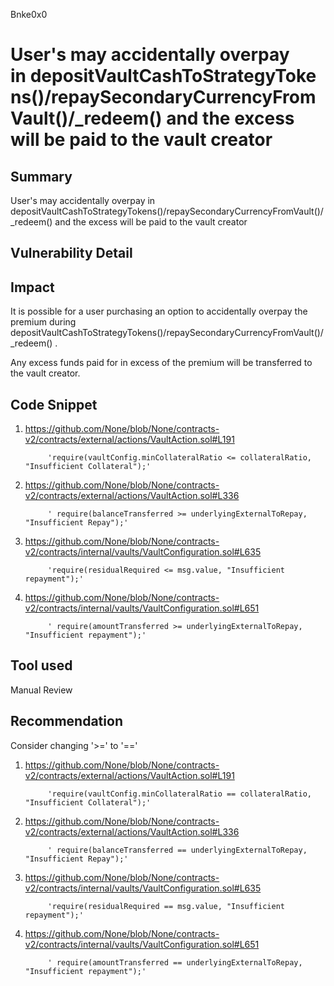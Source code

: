 Bnke0x0
# User's may accidentally overpay in depositVaultCashToStrategyTokens()/repaySecondaryCurrencyFromVault()/_redeem() and the excess will be paid to the vault creator

## Summary
User's may accidentally overpay in depositVaultCashToStrategyTokens()/repaySecondaryCurrencyFromVault()/_redeem() and the excess will be paid to the vault creator

## Vulnerability Detail

## Impact
It is possible for a user purchasing an option to accidentally overpay the premium during depositVaultCashToStrategyTokens()/repaySecondaryCurrencyFromVault()/_redeem() .

Any excess funds paid for in excess of the premium will be transferred to the vault creator.

## Code Snippet
1. https://github.com/None/blob/None/contracts-v2/contracts/external/actions/VaultAction.sol#L191

            'require(vaultConfig.minCollateralRatio <= collateralRatio, "Insufficient Collateral");'

2. https://github.com/None/blob/None/contracts-v2/contracts/external/actions/VaultAction.sol#L336

            ' require(balanceTransferred >= underlyingExternalToRepay, "Insufficient Repay");'

3. https://github.com/None/blob/None/contracts-v2/contracts/internal/vaults/VaultConfiguration.sol#L635

            'require(residualRequired <= msg.value, "Insufficient repayment");'

4. https://github.com/None/blob/None/contracts-v2/contracts/internal/vaults/VaultConfiguration.sol#L651

            ' require(amountTransferred >= underlyingExternalToRepay, "Insufficient repayment");'

## Tool used

Manual Review

## Recommendation
Consider changing '>=' to '=='

1. https://github.com/None/blob/None/contracts-v2/contracts/external/actions/VaultAction.sol#L191

            'require(vaultConfig.minCollateralRatio == collateralRatio, "Insufficient Collateral");'

2. https://github.com/None/blob/None/contracts-v2/contracts/external/actions/VaultAction.sol#L336

            ' require(balanceTransferred == underlyingExternalToRepay, "Insufficient Repay");'

3. https://github.com/None/blob/None/contracts-v2/contracts/internal/vaults/VaultConfiguration.sol#L635

            'require(residualRequired == msg.value, "Insufficient repayment");'

4. https://github.com/None/blob/None/contracts-v2/contracts/internal/vaults/VaultConfiguration.sol#L651

            ' require(amountTransferred == underlyingExternalToRepay, "Insufficient repayment");'